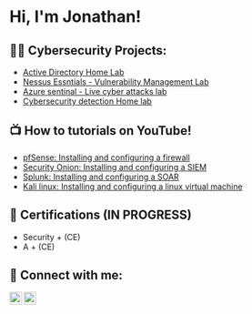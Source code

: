 <h1>Hi, I'm Jonathan! </hi>
<h2>👨‍💻 Cybersecurity Projects:</h2>

  - [Active Directory Home Lab](https://www.youtube.com/watch?v=zC5jgXp2oWU&t=943s)
  - [Nessus Essntials - Vulnerability Management Lab](https://www.youtube.com/@jonathanabreu502)
  - [Azure sentinal - Live cyber attacks lab](https://www.youtube.com/@jonathanabreu502)
  - [Cybersecurity detection Home lab](https://www.youtube.com/@jonathanabreu502)

<h2>📺 How to tutorials on YouTube! </h2>

  - [pfSense: Installing and configuring a firewall](https://www.youtube.com/@jonathanabreu502)
  - [Security Onion: Installing and configuring a SIEM](https://www.youtube.com/@jonathanabreu502)
  - [Splunk: Installing and configuring a SOAR](https://www.youtube.com/@jonathanabreu502)
  - [Kali linux: Installing and configuring a linux virtual machine](https://www.youtube.com/@jonathanabreu502)

<h2> 📄 Certifications (IN PROGRESS) </h2>

  - Security + (CE)
  - A + (CE)

<h2> 🤳 Connect with me:</h2>

[<img align="left" alt="Jonathan Abreu | YouTube" width="22px" src="https://cdn.jsdelivr.net/npm/simple-icons@v3/icons/youtube.svg" />][youtube]
[<img align="left" alt="jabreucyber | LinkedIn" width="22px" src="https://cdn.jsdelivr.net/npm/simple-icons@v3/icons/linkedin.svg" />][linkedin]

[youtube]:https://www.youtube.com/@jonathanabreu502
[linkedin]:https://www.linkedin.com/in/jabreucyber/

<!--
**joshmadakor1/joshmadakor1** is a ✨ _special_ ✨ repository because its `README.md` (this file) appears on your GitHub profile.

Here are some ideas to get you started:

- 🔭 I’m currently working on ...
- 🌱 I’m currently learning ...
- 👯 I’m looking to collaborate on ...
- 🤔 I’m looking for help with ...
- 💬 Ask me about ...
- 📫 How to reach me: ...
- 😄 Pronouns: ...
- ⚡ Fun fact: ...
-->
